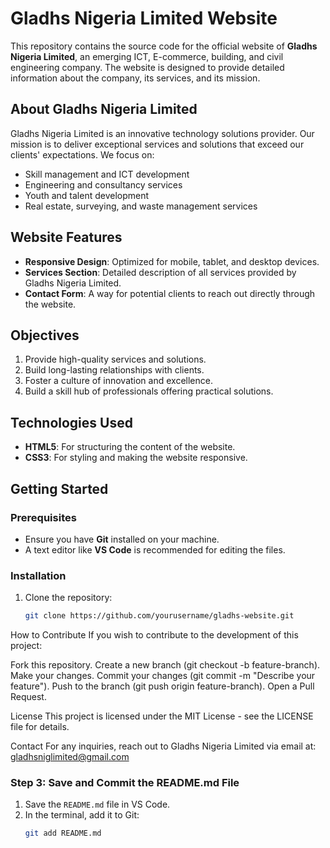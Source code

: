 # Gladhs Nigeria Limited Website

This repository contains the source code for the official website of **Gladhs Nigeria Limited**, an emerging ICT, E-commerce, building, and civil engineering company. The website is designed to provide detailed information about the company, its services, and its mission.

## About Gladhs Nigeria Limited
Gladhs Nigeria Limited is an innovative technology solutions provider. Our mission is to deliver exceptional services and solutions that exceed our clients' expectations. We focus on:
- Skill management and ICT development
- Engineering and consultancy services
- Youth and talent development
- Real estate, surveying, and waste management services

## Website Features
- **Responsive Design**: Optimized for mobile, tablet, and desktop devices.
- **Services Section**: Detailed description of all services provided by Gladhs Nigeria Limited.
- **Contact Form**: A way for potential clients to reach out directly through the website.

## Objectives
1. Provide high-quality services and solutions.
2. Build long-lasting relationships with clients.
3. Foster a culture of innovation and excellence.
4. Build a skill hub of professionals offering practical solutions.

## Technologies Used
- **HTML5**: For structuring the content of the website.
- **CSS3**: For styling and making the website responsive.

## Getting Started

### Prerequisites
- Ensure you have **Git** installed on your machine.
- A text editor like **VS Code** is recommended for editing the files.

### Installation

1. Clone the repository:
   ```bash
   git clone https://github.com/yourusername/gladhs-website.git

How to Contribute
If you wish to contribute to the development of this project:

Fork this repository.
Create a new branch (git checkout -b feature-branch).
Make your changes.
Commit your changes (git commit -m "Describe your feature").
Push to the branch (git push origin feature-branch).
Open a Pull Request.



License
This project is licensed under the MIT License - see the LICENSE file for details.

Contact
For any inquiries, reach out to Gladhs Nigeria Limited via email at: gladhsniglimited@gmail.com




### Step 3: **Save and Commit the README.md File**
1. Save the `README.md` file in VS Code.
2. In the terminal, add it to Git:
   ```bash
   git add README.md
